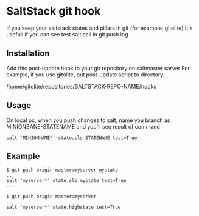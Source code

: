 SaltStack git hook
==================

If you keep your saltstack states and pillars in git (for example, gitolite)
It's usefull if you can see test salt call in git push log

Installation
------------

Add this post-update hook to your git repository on saltmaster sarver
For example, if you use gitolite, put post-update script to directory:

/home/gitolite/repositories/SALTSTACK-REPO-NAME/hooks

Usage
-----

On local pc, when you push changes to salt, name you branch as
MINIONBANE-STATENAME
and you'll see result of command
```
salt 'MINIONNAME*' state.sls STATENAME test=True
```

Example
-------
```
$ git push origin master:myserver-mystate
...
salt 'myserver*' state.sls mystate test=True
...

$ git push origin master:myserver
...
salt 'myserver*' state.highstate test=True
```
